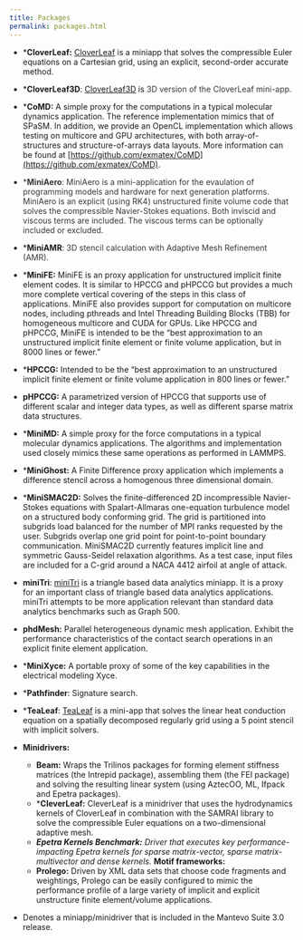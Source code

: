 ```yaml
---
title: Packages
permalink: packages.html
---
```


*   ***CloverLeaf:** [CloverLeaf](http://uk-mac.github.io/CloverLeaf/) is a miniapp that solves the compressible Euler equations on a Cartesian grid, using an explicit, second-order accurate method.
*   ***CloverLeaf3D**: [CloverLeaf3D](http://uk-mac.github.io/CloverLeaf3D/) is <span class="Apple-style-span" style="color: #000000;"><span class="Apple-style-span" style="color: #373737;">3D version of the CloverLeaf mini-app.</span></span><span style="color: #373737;"></span>
*   ***CoMD:** A simple proxy for the computations in a typical molecular dynamics application. The reference implementation mimics that of SPaSM. In addition, we provide an OpenCL implementation which allows testing on multicore and GPU architectures, with both array-of-structures and structure-of-arrays data layouts. More information can be found at [https://github.com/exmatex/CoMD](https://github.com/exmatex/CoMD).
*   <span style="color: #373737;">***MiniAero**: MiniAero is a mini-application for the evaulation of programming models and hardware for next generation platforms. MiniAero is an explicit (using RK4) unstructured finite volume code that solves the compressible Navier-Stokes equations. Both inviscid and viscous terms are included. The viscous terms can be optionally included or excluded.</span>
*   ***MiniAMR**: <span class="Apple-style-span" style="color: #000000;"><span class="Apple-style-span" style="color: #373737;">3D stencil calculation with Adaptive Mesh Refinement (AMR).</span></span>
*   ***MiniFE:** MiniFE is an proxy application for unstructured implicit finite element codes. It is similar to HPCCG and pHPCCG but provides a much more complete vertical covering of the steps in this class of applications. MiniFE also provides support for computation on multicore nodes, including pthreads and Intel Threading Building Blocks (TBB) for homogeneous multicore and CUDA for GPUs. Like HPCCG and pHPCCG, MiniFE is intended to be the “best approximation to an unstructured implicit finite element or finite volume application, but in 8000 lines or fewer.”
*   ***HPCCG:** Intended to be the “best approximation to an unstructured implicit finite element or finite volume application in 800 lines or fewer.”
*   **pHPCCG:** A parametrized version of HPCCG that supports use of different scalar and integer data types, as well as different sparse matrix data structures.
*   ***MiniMD:** A simple proxy for the force computations in a typical molecular dynamics applications. The algorithms and implementation used closely mimics these same operations as performed in LAMMPS.
*   ***MiniGhost:** A Finite Difference proxy application which implements a difference stencil across a homogenous three dimensional domain.
*   ***MiniSMAC2D:** Solves the finite-differenced 2D incompressible Navier-Stokes equations with Spalart-Allmaras one-equation turbulence model on a structured body conforming grid. The grid is partitioned into subgrids load balanced for the number of MPI ranks requested by the user. Subgrids overlap one grid point for point-to-point boundary communication. MiniSMAC2D currently features implicit line and symmetric Gauss-Seidel relaxation algorithms. As a test case, input files are included for a C-grid around a NACA 4412 airfoil at angle of attack.
*   **miniTri**: [miniTri](https://github.com/Mantevo/miniTri) is a triangle based data analytics miniapp. It is a proxy for an important class of triangle based data analytics applications. miniTri attempts to be more application relevant than standard data analytics benchmarks such as Graph 500.
*   **phdMesh:** Parallel heterogeneous dynamic mesh application. Exhibit the performance characteristics of the contact search operations in an explicit finite element application.
*   ***MiniXyce:** A portable proxy of some of the key capabilities in the electrical modeling Xyce.
*   ***Pathfinder**: Signature search.
*   ***TeaLeaf**: [TeaLeaf](http://uk-mac.github.io/TeaLeaf/) is a mini-app that solves the linear heat conduction equation on a spatially decomposed regularly grid using a 5 point stencil with implicit solvers.

*   **Minidrivers:**
    *   **Beam:** Wraps the Trilinos packages for forming element stiffness matrices (the Intrepid package), assembling them (the FEI package) and solving the resulting linear system (using AztecOO, ML, Ifpack and Epetra packages).
    *   ***CleverLeaf:** CleverLeaf is a minidriver that uses the hydrodynamics kernels of CloverLeaf in combination with the SAMRAI library to solve the compressible Euler equations on a two-dimensional adaptive mesh.
    *   ***Epetra Kernels Benchmark:** Driver that executes key performance-impacting Epetra kernels for sparse matrix-vector, sparse matrix-multivector and dense kernels.*   **Motif frameworks:**
    *   **Prolego:** Driven by XML data sets that choose code fragments and weightings, Prolego can be easily configured to mimic the performance profile of a large variety of implicit and explicit unstructure finite element/volume applications.

* Denotes a miniapp/minidriver that is included in the Mantevo Suite 3.0 release.
